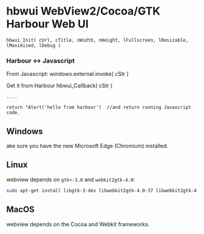 # hbwui WebView2/Cocoa/GTK Harbour Web UI

    hbwui_Init( cUrl, cTitle, nWidth, nHeight, lFullscreen, lResizable, lMaximized, lDebug )

### Harbour <-> Javascript

From Javascript:
    windows.external.invoke( cStr )

Get it from Harbour
    hbwui_Callback( cStr )
    
    ....

    return "Alert('hello from harbour')  //and return running Javascript code.
    
## Windows 

ake sure you have the new Microsoft Edge (Chromium) installed.

## Linux

webview depends on `gtk+-3.0` and `webkit2gtk-4.0`:

```sh
sudo apt-get install libgtk-3-dev libwebkit2gtk-4.0-37 libwebkit2gtk-4.0-dev
```

## MacOS

webview depends on the Cocoa and Webkit frameworks.